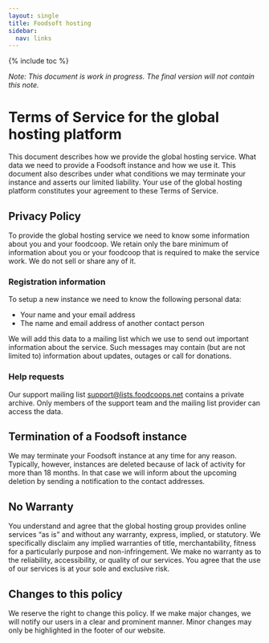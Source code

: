```yaml
---
layout: single
title: Foodsoft hosting
sidebar:
  nav: links
---
```

{% include toc %}

*Note: This document is work in progress. The final version will not contain this note.*

# Terms of Service for the global hosting platform

This document describes how we provide the global hosting service. What data we need to provide a
Foodsoft instance and how we use it. This document also describes under what conditions we may
terminate your instance and asserts our limited liability. Your use of the global hosting platform
constitutes your agreement to these Terms of Service.

## Privacy Policy

To provide the global hosting service we need to know some information about you and your foodcoop.
We retain only the bare minimum of information about you or your foodcoop that is required to make
the service work. We do not sell or share any of it.

### Registration information

To setup a new instance we need to know the following personal data:
 
 - Your name and your email address
 - The name and email address of another contact person

We will add this data to a mailing list which we use to send out important information about the service.
Such messages may contain (but are not limited to) information about updates, outages or call for donations.

### Help requests

Our support mailing list [support@lists.foodcoops.net](mailto:support@lists.foodcoops.net) contains a
private archive. Only members of the support team and the mailing list provider can access the data.

## Termination of a Foodsoft instance

We may terminate your Foodsoft instance at any time for any reason. Typically, however,
instances are deleted because of lack of activity for more than 18 months. In that case we will
inform about the upcoming deletion by sending a notification to the contact addresses.

## No Warranty

You understand and agree that the global hosting group provides online services “as is” and without
any warranty, express, implied, or statutory. We specifically disclaim any implied warranties of title,
merchantability, fitness for a particularly purpose and non-infringement. We make no warranty as to the
reliability, accessibility, or quality of our services. You agree that the use of our services is at
your sole and exclusive risk.

## Changes to this policy

We reserve the right to change this policy. If we make major changes, we will notify our users in a clear
and prominent manner. Minor changes may only be highlighted in the footer of our website.
